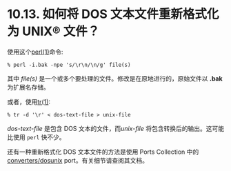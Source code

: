 # 10.13. 如何将 DOS 文本文件重新格式化为 UNIX® 文件？

使用这个[perl(1)](https://www.freebsd.org/cgi/man.cgi?query=perl&sektion=1&format=html)命令:

```
% perl -i.bak -npe 's/\r\n/\n/g' file(s)
```

其中 *file(s)* 是一个或多个要处理的文件。修改是在原地进行的，原始文件以 **.bak** 为扩展名存储。

或者，使用[tr(1)](https://www.freebsd.org/cgi/man.cgi?query=tr&sektion=1&format=html):

```
% tr -d '\r' < dos-text-file > unix-file
```

*dos-text-file* 是包含 DOS 文本的文件，而*unix-file* 将包含转换后的输出。这可能比使用 `perl` 快不少。

还有一种重新格式化 DOS 文本文件的方法是使用 Ports Collection 中的 [converters/dosunix](https://cgit.freebsd.org/ports/tree/converters/dosunix/pkg-descr) port。有关细节请查阅其文档。
